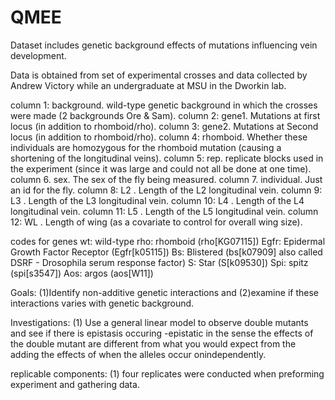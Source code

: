 # QMEE

Dataset includes genetic background effects of mutations influencing vein development.

Data is obtained from set of experimental crosses and data collected by Andrew Victory while an undergraduate at MSU in the Dworkin lab. 

column 1: background.  wild-type genetic background in which the crosses were made (2 backgrounds Ore & Sam).
column 2: gene1. Mutations at first locus (in addition to rhomboid/rho).
column 3: gene2. Mutations at Second locus (in addition to rhomboid/rho).
column 4: rhomboid. Whether these individuals are homozygous for the rhomboid mutation (causing a shortening of the longitudinal veins).
column 5: rep.   replicate blocks used in the experiment (since it was large and could not all be done at one time).
column 6. sex.   The sex of the fly being measured.
column 7. individual. Just an id for the fly.
column 8:  L2 . Length of the L2 longitudinal vein.
column 9:  L3 . Length of the L3 longitudinal vein.
column 10: L4 . Length of the L4 longitudinal vein.
column 11: L5 . Length of the L5 longitudinal vein.
column 12: WL . Length of wing (as a covariate to control for overall wing size).

codes for genes
wt: wild-type
rho: rhomboid (rho[KG07115]) 
Egfr: Epidermal Growth Factor Receptor (Egfr[k05115])
Bs: Blistered (bs[k07909] also called DSRF - Drosophila serum response factor)
S: Star (S[k09530])
Spi: spitz (spi[s3547])
Aos:  argos (aos[W11])

Goals: (1)Identify non-additive genetic interactions and (2)examine if these interactions varies with genetic background. 

Investigations: 
(1) Use a general linear model to observe double mutants and see if there is epistasis occuring
-epistatic in the sense the effects of the double mutant are different from what you would expect from the adding the effects of when the alleles occur onindependently.

replicable components:
(1) four replicates were conducted when preforming experiment and gathering data. 

